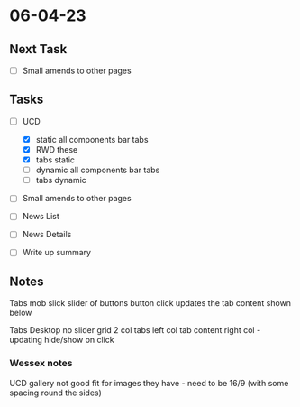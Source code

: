 # 06-04-23

## Next Task
- [ ] Small amends to other pages

## Tasks
- [ ] UCD
  - [x] static all components bar tabs
  - [x] RWD these
  - [x] tabs static
  - [ ] dynamic all components bar tabs
  - [ ] tabs dynamic

- [ ] Small amends to other pages
- [ ] News List
- [ ] News Details

- [ ] Write up summary

## Notes

Tabs mob
slick slider of buttons
button click updates the tab content shown below

Tabs Desktop
no slider
grid 2 col
tabs left col
tab content right col - updating hide/show on click


### Wessex notes
UCD gallery not good fit for images they have - need to be 16/9 (with some spacing round the sides)